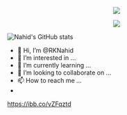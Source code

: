 <p align="center">
  <img src="https://capsule-render.vercel.app/api?type=waving&color=gradient&customColorList=0,2,2,5,30&height=300&section=header&text=Hey%20Everyone&fontSize=90" />
</p>
<p align="center">
  <img src="https://media.tenor.com/iRB7vrvhPR4AAAAi/data-code.gif&height=300"/>
</p>

![Nahid's GitHub stats](https://github-readme-stats.vercel.app/api?username=RKNahid&theme=dark&show_icons=true)

- 👋 Hi, I’m @RKNahid
- 👀 I’m interested in ...
- 🌱 I’m currently learning ...
- 💞️ I’m looking to collaborate on ...
- 📫 How to reach me ...
- 
https://ibb.co/vZFqztd
<!---
RKNahid/RKNahid is a ✨ special ✨ repository because its `README.md` (this file) appears on your GitHub profile.
You can click the Preview link to take a look at your changes.
--->
